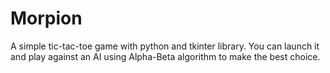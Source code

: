 # Morpion

A simple tic-tac-toe game with python and tkinter library. You can launch it and play against an AI using Alpha-Beta algorithm to make the best choice.
